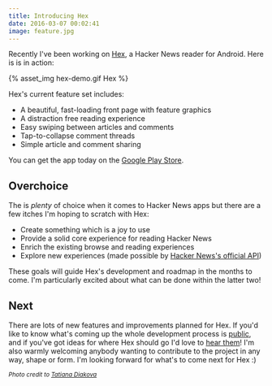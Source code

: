 ```yaml
---
title: Introducing Hex
date: 2016-03-07 00:02:41
image: feature.jpg
---
```

Recently I've been working on [Hex][Hex Play Store], a Hacker News reader for Android. Here is is in action:

{% asset_img hex-demo.gif Hex %}

Hex's current feature set includes:

- A beautiful, fast-loading front page with feature graphics
- A distraction free reading experience
- Easy swiping between articles and comments
- Tap-to-collapse comment threads
- Simple article and comment sharing

You can get the app today on the [Google Play Store][Hex Play Store].

## Overchoice

The is _plenty_ of choice when it comes to Hacker News apps but there are a few itches I'm hoping to scratch with Hex:

- Create something which is a joy to use
- Provide a solid core experience for reading Hacker News
- Enrich the existing browse and reading experiences
- Explore new experiences (made possible by [Hacker News's official API][Hacker News API GitHub])

These goals will guide Hex's development and roadmap in the months to come. I'm particularly excited about what can be done within the latter two!

## Next

There are lots of new features and improvements planned for Hex. If you'd like to know what's coming up the whole development process is [public][Hex Github], and if you've got ideas for where Hex should go I'd love to [hear them][Hex GitHub Issues]! I'm also warmly welcoming anybody wanting to contribute to the project in any way, shape or form. I'm looking forward for what's to come next for Hex :)

<small>_Photo credit to [Tatiana Diakova](https://unsplash.com/@dtatianna)_</small>

[Hex Play Store]: https://play.google.com/store/apps/details?id=com.hexforhn.hex
[Hacker News API GitHub]: https://github.com/HackerNews/API
[Hex Github]: https://github.com/longdivision/hex
[Hex GitHub Issues]: https://github.com/longdivision/hex/issues
[Hex API GitHub]: https://github.com/longdivision/hex-api
